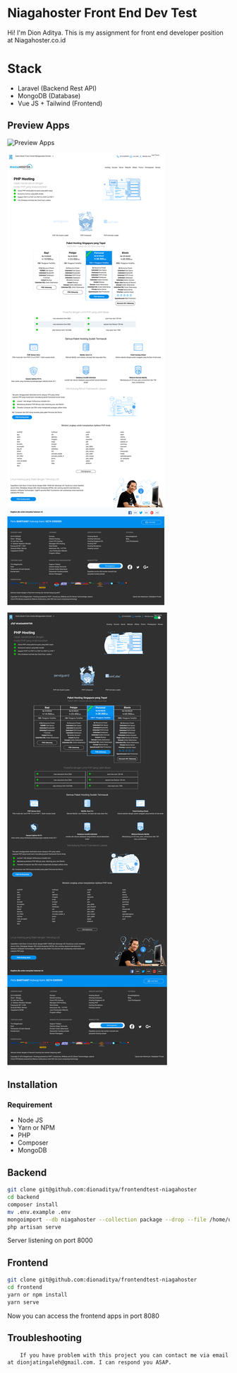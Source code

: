 # Niagahoster Front End Dev Test

Hi! I'm Dion Aditya. This is my assignment for front end developer position at Niagahoster.co.id

# Stack

 - Laravel (Backend Rest API)
 - MongoDB (Database)
 - Vue JS + Tailwind (Frontend)

## Preview Apps

![Preview Apps](./assets/preview/preview.gif)

![Preview Apps](./assets/preview/screenshot-light.png)

![Preview Apps](./assets/preview/screenshot-dark.png)


## Installation

### Requirement
- Node JS 
- Yarn or NPM
- PHP
- Composer
- MongoDB


## Backend


```bash
git clone git@github.com:dionaditya/frontendtest-niagahoster
cd backend
composer install
mv .env.example .env
mongoimport --db niagahoster --collection package --drop --file /home/user/frontendtest-niagahoster/backend/data.json
php artisan serve
```
Server listening on port 8000


## Frontend

```bash
git clone git@github.com:dionaditya/frontendtest-niagahoster
cd frontend 
yarn or npm install
yarn serve
``` 

Now you can access the frontend apps in port 8080

## Troubleshooting

```
    If you have problem with this project you can contact me via email at dionjatingaleh@gmail.com. I can respond you ASAP.
```